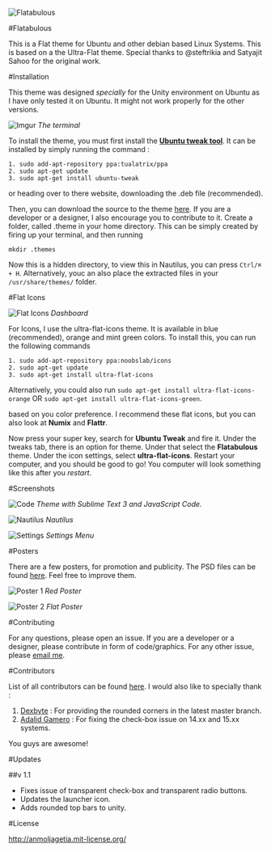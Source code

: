 ![Flatabulous](http://i.imgur.com/6UciOOK.png)

#Flatabulous

This is a Flat theme for Ubuntu and other debian based Linux Systems.  This is based on a the Ultra-Flat theme. Special thanks to @steftrikia and Satyajit Sahoo for the original work.

#Installation

This theme was designed *specially* for the Unity environment on Ubuntu as I have only tested it on Ubuntu. It might not work properly for the other versions.

![Imgur](http://i.imgur.com/M5yxggQ.png?1)
*The terminal*

To install the theme, you must first install the [**Ubuntu tweak tool**](http://ubuntu-tweak.com/). It can be installed by simply running the command :

```
1. sudo add-apt-repository ppa:tualatrix/ppa
2. sudo apt-get update
3. sudo apt-get install ubuntu-tweak
```

or heading over to there website, downloading the .deb file (recommended).

Then, you can download the source to the theme [here](https://github.com/anmoljagetia/Flatabulous/archive/master.zip). If you are a developer or a designer, I also encourage you to contribute to it. Create a folder, called .theme in your home directory. This can be simply created by firing up your terminal, and then running

`mkdir .themes`

Now this is a hidden directory, to view this in Nautilus, you can press `Ctrl/⌘ + H`. Alternatively, youc an also place the extracted files in your `/usr/share/themes/` folder.

#Flat Icons

![Flat Icons](http://i.imgur.com/80qCZGQ.png)
*Dashboard*

For Icons, I use the ultra-flat-icons theme. It is available in blue (recommended), orange and mint green colors. To install this, you can run the following commands


```
1. sudo add-apt-repository ppa:noobslab/icons
2. sudo apt-get update
3. sudo apt-get install ultra-flat-icons
```

Alternatively, you could also run `sudo apt-get install ultra-flat-icons-orange` OR `sudo apt-get install ultra-flat-icons-green`.

based on you color preference. I recommend these flat icons, but you can also look at **Numix** and **Flattr**.

Now press your super key, search for **Ubuntu Tweak** and fire it. Under the tweaks tab, there is an option for theme. Under that select the **Flatabulous** theme. Under the icon settings, select **ultra-flat-icons**. Restart your computer, and you should be good to go! You computer will look something like this after you *restart*.


#Screenshots

![Code](http://i.imgur.com/AspVFn7.png?1)
*Theme with Sublime Text 3 and JavaScript Code.*


![Nautilus](http://i.imgur.com/yXB6VSa.png?1)
*Nautilus*

![Settings](http://i.imgur.com/TKTe3Mn.png?1)
*Settings Menu*


#Posters

There are a few posters, for promotion and publicity. The PSD files can be found [here](https://github.com/anmoljagetia/Flatabulous/tree/master/preview/PSD). Feel free to improve them.

![Poster 1](http://i.imgur.com/0SZrre3.png)
*Red Poster*

![Poster 2](http://i.imgur.com/tv3II6s.png)
*Flat Poster*

#Contributing

For any questions, please open an issue. If you are a developer or a designer, please contribute in form of code/graphics. For any other issue, please [email me](mailto:hello@anmoljagetia.me).

#Contributors

List of all contributors can be found [here](https://github.com/anmoljagetia/Flatabulous/graphs/contributors). I would also like to specially thank :

1. [Dexbyte](https://github.com/dexbyte) : For providing the rounded corners in the latest master branch.
2. [Adalid Gamero](https://github.com/gamerox) : For fixing the check-box issue on 14.xx and 15.xx systems.

You guys are awesome!

#Updates

##v 1.1
* Fixes issue of transparent check-box and transparent radio buttons.
* Updates the launcher icon.
* Adds rounded top bars to unity.

#License

http://anmoljagetia.mit-license.org/
